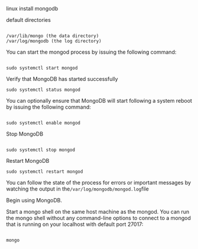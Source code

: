 linux install mongodb

default directories

```shell

/var/lib/mongo (the data directory)
/var/log/mongodb (the log directory)

```

You can start the mongod process by issuing the following command:

```shell

sudo systemctl start mongod

```

Verify that MongoDB has started successfully

```shell
sudo systemctl status mongod

```

You can optionally ensure that MongoDB will start following a system reboot by issuing the following command:


```shell

sudo systemctl enable mongod

```

Stop MongoDB

```shell

sudo systemctl stop mongod
```


Restart MongoDB

```shell
sudo systemctl restart mongod

```

You can follow the state of the process for errors or important messages by watching the output in the` /var/log/mongodb/mongod.log `file


Begin using MongoDB.

Start a mongo shell on the same host machine as the mongod. You can run the mongo shell without any command-line options to connect to a mongod that is running on your localhost with default port 27017:

```shell

mongo


```
